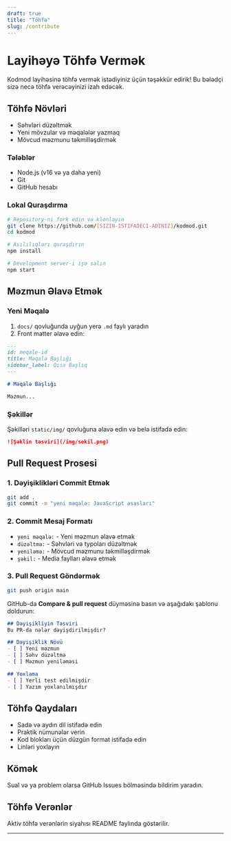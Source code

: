 ```yaml
---
draft: true
title: "Töhfə"
slug: /contribute
---
```

# Layihəyə Töhfə Vermək

Kodmod layihəsinə töhfə vermək istədiyiniz üçün təşəkkür edirik! Bu bələdçi sizə necə töhfə verəcəyinizi izah edəcək.

## Töhfə Növləri

- Səhvləri düzəltmək
- Yeni mövzular və məqalələr yazmaq
- Mövcud məzmunu təkmilləşdirmək

### Tələblər

- Node.js (v16 və ya daha yeni)
- Git
- GitHub hesabı

### Lokal Quraşdırma

```bash
# Repository-ni fork edin və klonlayın
git clone https://github.com/[SIZIN-ISTIFADECI-ADINIZ]/kodmod.git
cd kodmod

# Asılılıqları quraşdırın
npm install

# Development server-i işə salın
npm start
```

## Məzmun Əlavə Etmək

### Yeni Məqalə

1. `docs/` qovluğunda uyğun yerə `.md` faylı yaradın
2. Front matter əlavə edin:

```markdown
---
id: meqale-id
title: Məqalə Başlığı
sidebar_label: Qısa Başlıq
---

# Məqalə Başlığı

Məzmun...
```

### Şəkillər

Şəkilləri `static/img/` qovluğuna əlavə edin və belə istifadə edin:

```markdown
![Şəklin təsviri](/img/sekil.png)
```

## Pull Request Prosesi

### 1. Dəyişiklikləri Commit Etmək

```bash
git add .
git commit -m "yeni məqalə: JavaScript əsasları"
```

### 2. Commit Mesaj Formatı

- `yeni məqalə:` - Yeni məzmun əlavə etmək
- `düzəltmə:` - Səhvləri və typoları düzəltmək
- `yeniləmə:` - Mövcud məzmunu təkmilləşdirmək
- `şəkil:` - Media faylları əlavə etmək

### 3. Pull Request Göndərmək

```bash
git push origin main
```

GitHub-da **Compare & pull request** düyməsinə basın və aşağıdakı şablonu doldurun:

```markdown
## Dəyişikliyin Təsviri
Bu PR-da nələr dəyişdirilmişdir?

## Dəyişiklik Növü
- [ ] Yeni məzmun
- [ ] Səhv düzəltmə
- [ ] Məzmun yeniləməsi

## Yoxlama
- [ ] Yerli test edilmişdir
- [ ] Yazım yoxlanılmışdır
```

## Töhfə Qaydaları

- Sadə və aydın dil istifadə edin
- Praktik nümunələr verin
- Kod blokları üçün düzgün format istifadə edin
- Linləri yoxlayın

## Kömək

Sual və ya problem olarsa GitHub Issues bölməsində bildirim yaradın.

## Töhfə Verənlər

Aktiv töhfə verənlərin siyahısı README faylında göstərilir.

---

